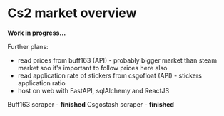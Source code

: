 # Cs2 market overview


**Work in progress...**

Further plans:

-  read prices from buff163 (API) -  probably bigger market than steam market soo it's important to follow prices here also
-  read application rate of stickers from csgofloat (API) -  stickers application ratio
-  host on web with FastAPI, sqlAlchemy and ReactJS
 
Buff163 scraper - **finished**
Csgostash scraper - **finished**

